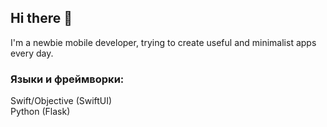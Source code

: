 ## Hi there 👋
I'm a newbie mobile developer, trying to create useful and minimalist apps every day.

### Языки и фреймворки:
<p>Swift/Objective (SwiftUI)<br>
Python (Flask)</p>
